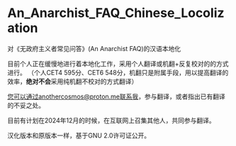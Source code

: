 # An_Anarchist_FAQ_Chinese_Locolization
对《无政府主义者常见问答》(An Anarchist FAQ)的汉语本地化

目前个人正在缓慢地进行着本地化工作，采用个人翻译或机翻+反复校对的的方式进行。
（个人CET4 595分、CET6 548分，机翻只是附属手段，用以提高翻译的效率，**绝对不会**采用纯机翻不校对的方式翻译）

您可以通过anothercosmos@proton.me联系我，参与翻译，或者指出已有翻译的不妥之处。

目前有计划在2024年12月的时候，在互联网上召集其他人，共同参与翻译。

汉化版本和原版本一样，基于GNU 2.0许可证公开。
